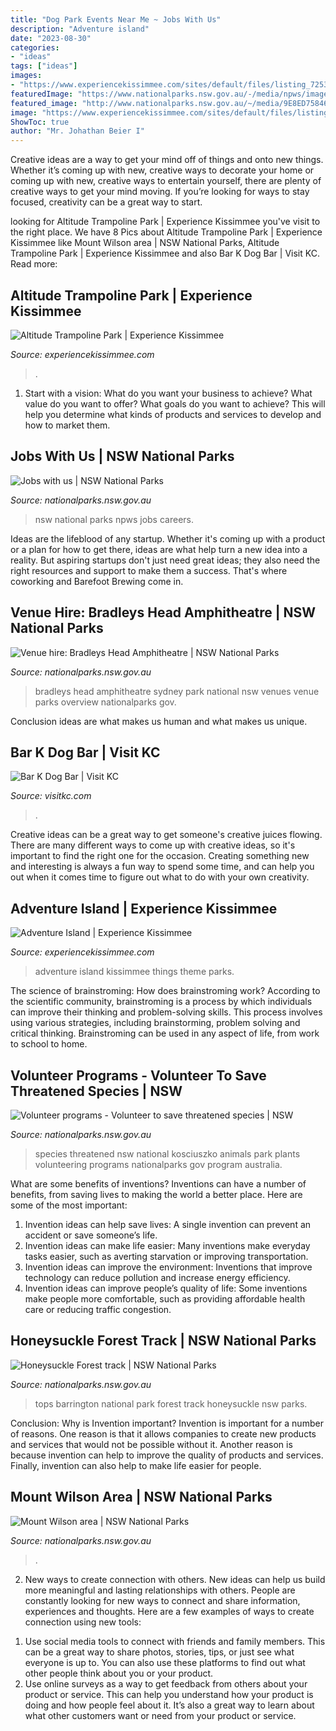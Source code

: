 ```yaml
---
title: "Dog Park Events Near Me ~ Jobs With Us"
description: "Adventure island"
date: "2023-08-30"
categories:
- "ideas"
tags: ["ideas"]
images:
- "https://www.experiencekissimmee.com/sites/default/files/listing_7253_13.jpg"
featuredImage: "https://www.nationalparks.nsw.gov.au/-/media/npws/images/parks/barrington-tops-national-park/honeysuckle-forest-track/honeysuckle-forest-track-01.jpg"
featured_image: "http://www.nationalparks.nsw.gov.au/~/media/9E8ED758465F4E7CB109F3476D9B1B4B.ashx"
image: "https://www.experiencekissimmee.com/sites/default/files/listing_7253_13.jpg"
ShowToc: true
author: "Mr. Johathan Beier I"
---
```



Creative ideas are a way to get your mind off of things and onto new things. Whether it’s coming up with new, creative ways to decorate your home or coming up with new, creative ways to entertain yourself, there are plenty of creative ways to get your mind moving. If you’re looking for ways to stay focused, creativity can be a great way to start.

	

		
looking for Altitude Trampoline Park | Experience Kissimmee you've visit to the right place. We have 8 Pics about Altitude Trampoline Park | Experience Kissimmee like Mount Wilson area | NSW National Parks, Altitude Trampoline Park | Experience Kissimmee and also Bar K Dog Bar | Visit KC. Read more:
		
    
## Altitude Trampoline Park | Experience Kissimmee

<img loading=lazy src="https://www.experiencekissimmee.com/sites/default/files/listing_7253_13.jpg" onerror="this.onerror=null;this.src='https://tse3.mm.bing.net/th?id=OIP.8bD2oyNuMH9DS6230pDNJQHaE8&amp;pid=15.1';" alt="Altitude Trampoline Park | Experience Kissimmee">

_Source: experiencekissimmee.com_

>. 

	

1. Start with a vision: What do you want your business to achieve? What value do you want to offer? What goals do you want to achieve? This will help you determine what kinds of products and services to develop and how to market them.

    
## Jobs With Us | NSW National Parks

<img loading=lazy src="https://www.nationalparks.nsw.gov.au/-/media/npws/images/about-npws/careers-with-us/careers-about-npws-01.jpg" onerror="this.onerror=null;this.src='https://tse3.mm.bing.net/th?id=OIP.Kc_V7cy-90UMY7INmLSV3AHaEW&amp;pid=15.1';" alt="Jobs with us | NSW National Parks">

_Source: nationalparks.nsw.gov.au_

>nsw national parks npws jobs careers. 

	

Ideas are the lifeblood of any startup. Whether it's coming up with a product or a plan for how to get there, ideas are what help turn a new idea into a reality. But aspiring startups don't just need great ideas; they also need the right resources and support to make them a success. That's where coworking and Barefoot Brewing come in.

    
## Venue Hire: Bradleys Head Amphitheatre | NSW National Parks

<img loading=lazy src="http://www.nationalparks.nsw.gov.au/~/media/9E8ED758465F4E7CB109F3476D9B1B4B.ashx" onerror="this.onerror=null;this.src='https://tse2.mm.bing.net/th?id=OIP.RUxhJiGfb0UjJh3UlxN5jAHaEW&amp;pid=15.1';" alt="Venue hire: Bradleys Head Amphitheatre | NSW National Parks">

_Source: nationalparks.nsw.gov.au_

>bradleys head amphitheatre sydney park national nsw venues venue parks overview nationalparks gov. 

	

Conclusion
ideas are what makes us human and what makes us unique.

    
## Bar K Dog Bar | Visit KC

<img loading=lazy src="https://visitkcd8.s3.us-west-2.amazonaws.com/s3fs-public/styles/slider_850x400_/public/IMG_20180804_194426_34C87716-342B-4DE8-838CA8947819D95C.jpg?itok=LCLMnPsB" onerror="this.onerror=null;this.src='https://tse3.mm.bing.net/th?id=OIP.k2ZX3Qj1GKZd-QtkdWguIAHaDf&amp;pid=15.1';" alt="Bar K Dog Bar | Visit KC">

_Source: visitkc.com_

>. 

	

Creative ideas can be a great way to get someone's creative juices flowing. There are many different ways to come up with creative ideas, so it's important to find the right one for the occasion. Creating something new and interesting is always a fun way to spend some time, and can help you out when it comes time to figure out what to do with your own creativity.

    
## Adventure Island | Experience Kissimmee

<img loading=lazy src="https://www.experiencekissimmee.com/sites/default/files/listing_579_1.jpg" onerror="this.onerror=null;this.src='https://tse3.mm.bing.net/th?id=OIP.q5NRf8G0dPA0_ROwZ5lxPwHaFw&amp;pid=15.1';" alt="Adventure Island | Experience Kissimmee">

_Source: experiencekissimmee.com_

>adventure island kissimmee things theme parks. 

	

The science of brainstroming: How does brainstroming work?
According to the scientific community, brainstroming is a process by which individuals can improve their thinking and problem-solving skills. This process involves using various strategies, including brainstorming, problem solving and critical thinking. Brainstroming can be used in any aspect of life, from work to school to home.

    
## Volunteer Programs - Volunteer To Save Threatened Species | NSW

<img loading=lazy src="http://www.nationalparks.nsw.gov.au/~/media/D71528B69DB1489EBAFCE60EE7C2B7A8.ashx" onerror="this.onerror=null;this.src='https://tse1.mm.bing.net/th?id=OIP.vEY_RNcz0TizxxkjqTbyygHaEW&amp;pid=15.1';" alt="Volunteer programs - Volunteer to save threatened species | NSW">

_Source: nationalparks.nsw.gov.au_

>species threatened nsw national kosciuszko animals park plants volunteering programs nationalparks gov program australia. 

	

What are some benefits of inventions?
Inventions can have a number of benefits, from saving lives to making the world a better place. Here are some of the most important: 
1. Invention ideas can help save lives: A single invention can prevent an accident or save someone’s life. 
2. Invention ideas can make life easier: Many inventions make everyday tasks easier, such as averting starvation or improving transportation. 
3. Invention ideas can improve the environment: Inventions that improve technology can reduce pollution and increase energy efficiency. 
4. Invention ideas can improve people’s quality of life: Some inventions make people more comfortable, such as providing affordable health care or reducing traffic congestion.

    
## Honeysuckle Forest Track | NSW National Parks

<img loading=lazy src="https://www.nationalparks.nsw.gov.au/-/media/npws/images/parks/barrington-tops-national-park/honeysuckle-forest-track/honeysuckle-forest-track-01.jpg" onerror="this.onerror=null;this.src='https://tse1.mm.bing.net/th?id=OIP.q-TkAlevfiixkV5iFxc_UAHaEW&amp;pid=15.1';" alt="Honeysuckle Forest track | NSW National Parks">

_Source: nationalparks.nsw.gov.au_

>tops barrington national park forest track honeysuckle nsw parks. 

	

Conclusion: Why is Invention important?
Invention is important for a number of reasons. One reason is that it allows companies to create new products and services that would not be possible without it. Another reason is because invention can help to improve the quality of products and services. Finally, invention can also help to make life easier for people.

    
## Mount Wilson Area | NSW National Parks

<img loading=lazy src="https://www.nationalparks.nsw.gov.au/-/media/npws/images/parks/blue-mountains-national-park/mount-wilson-area/area-carousel/mount-wilson-area-sunset.jpg" onerror="this.onerror=null;this.src='https://tse3.mm.bing.net/th?id=OIP.JJkdOErWjJA5GCio6Xl0iwHaEW&amp;pid=15.1';" alt="Mount Wilson area | NSW National Parks">

_Source: nationalparks.nsw.gov.au_

>. 

	

2. New ways to create connection with others.
New ideas can help us build more meaningful and lasting relationships with others. People are constantly looking for new ways to connect and share information, experiences and thoughts. Here are a few examples of ways to create connection using new tools: 
1) Use social media tools to connect with friends and family members. This can be a great way to share photos, stories, tips, or just see what everyone is up to. You can also use these platforms to find out what other people think about you or your product. 
2) Use online surveys as a way to get feedback from others about your product or service. This can help you understand how your product is doing and how people feel about it. It’s also a great way to learn about what other customers want or need from your product or service.

